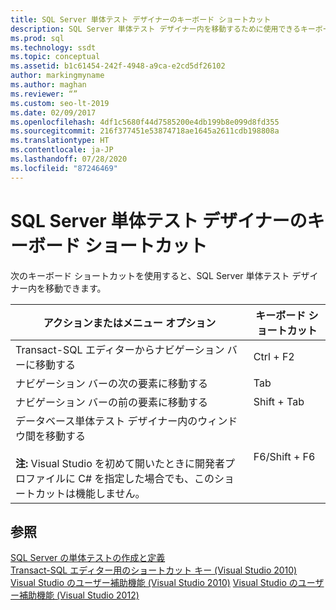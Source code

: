 ```yaml
---
title: SQL Server 単体テスト デザイナーのキーボード ショートカット
description: SQL Server 単体テスト デザイナー内を移動するために使用できるキーボード ショートカットについての理解を深めます。
ms.prod: sql
ms.technology: ssdt
ms.topic: conceptual
ms.assetid: b1c61454-242f-4948-a9ca-e2cd5df26102
author: markingmyname
ms.author: maghan
ms.reviewer: “”
ms.custom: seo-lt-2019
ms.date: 02/09/2017
ms.openlocfilehash: 4df1c5680f44d7585200e4db199b8e099d8fd355
ms.sourcegitcommit: 216f377451e53874718ae1645a2611cdb198808a
ms.translationtype: HT
ms.contentlocale: ja-JP
ms.lasthandoff: 07/28/2020
ms.locfileid: "87246469"
---
```

# <a name="keyboard-shortcuts-for-sql-server-unit-test-designer"></a>SQL Server 単体テスト デザイナーのキーボード ショートカット

次のキーボード ショートカットを使用すると、SQL Server 単体テスト デザイナー内を移動できます。  
  
|アクションまたはメニュー オプション|キーボード ショートカット|  
|-|-|   
|Transact\-SQL エディターからナビゲーション バーに移動する|Ctrl + F2|  
|ナビゲーション バーの次の要素に移動する|Tab|  
|ナビゲーション バーの前の要素に移動する|Shift + Tab|  
|データベース単体テスト デザイナー内のウィンドウ間を移動する<br /><br />**注:** Visual Studio を初めて開いたときに開発者プロファイルに C# を指定した場合でも、このショートカットは機能しません。|F6/Shift + F6|  
  
## <a name="see-also"></a>参照  
[SQL Server の単体テストの作成と定義](../ssdt/creating-and-defining-sql-server-unit-tests.md)  
[Transact-SQL エディター用のショートカット キー (Visual Studio 2010)](https://go.microsoft.com/fwlink/?LinkId=160735)  
[Visual Studio のユーザー補助機能 (Visual Studio 2010)](https://msdn.microsoft.com/library/y4b5z3y3(VS.90).aspx)  
[Visual Studio のユーザー補助機能 (Visual Studio 2012)](https://msdn.microsoft.com/library/y4b5z3y3.aspx)  
  
